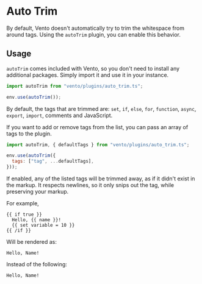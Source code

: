 # Auto Trim

By default, Vento doesn't automatically try to trim the whitespace from around
tags. Using the `autoTrim` plugin, you can enable this behavior.

## Usage

`autoTrim` comes included with Vento, so you don't need to install any
additional packages. Simply import it and use it in your instance.

```js
import autoTrim from "vento/plugins/auto_trim.ts";

env.use(autoTrim());
```

By default, the tags that are trimmed are: `set`, `if`, `else`, `for`,
`function`, `async`, `export`, `import`, comments and JavaScript.

If you want to add or remove tags from the list, you can pass an array of tags
to the plugin.

```js
import autoTrim, { defaultTags } from "vento/plugins/auto_trim.ts";

env.use(autoTrim({
  tags: ["tag", ...defaultTags],
}));
```

If enabled, any of the listed tags will be trimmed away, as if it didn't exist
in the markup. It respects newlines, so it only snips out the tag, while
preserving your markup.

For example,

```vto
{{ if true }}
  Hello, {{ name }}!
  {{ set variable = 10 }}
{{ /if }}
```

Will be rendered as:

```
Hello, Name!
```

Instead of the following:

```
Hello, Name!
```
